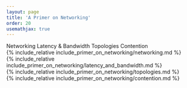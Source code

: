 ```yaml
---
layout: page
title: 'A Primer on Networking'
order: 20
usemathjax: true
---
```


<div class="ui pointing secondary menu">
  <a class="item active" data-tab="first">Networking</a>
  <a class="item " data-tab="second">Latency & Bandwidth</a>
  <a class="item " data-tab="third">Topologies</a>
  <a class="item " data-tab="fifth">Contention</a>
</div>

<div markdown="1" class="ui tab segment active" data-tab="first">
  {% include_relative include_primer_on_networking/networking.md %}
</div>
<div markdown="1" class="ui tab segment" data-tab="second">
  {% include_relative include_primer_on_networking/latency_and_bandwidth.md %}
</div>
<div markdown="1" class="ui tab segment" data-tab="third">
  {% include_relative include_primer_on_networking/topologies.md %}
</div>
<div markdown="1" class="ui tab segment " data-tab="fifth">
  {% include_relative include_primer_on_networking/contention.md %}
</div>


